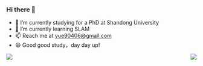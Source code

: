 ### Hi there 👋

- 🔭 I’m currently studying for a PhD at Shandong University
- 🌱 I’m currently learning SLAM
- 📫 Reach me at yue90406@gmail.com
- 😄 Good good study，day day up!


<img align="left"  src="https://github-readme-stats.vercel.app/api?username=lian-yue0515&show_icons=true&theme=onedark"/>

<img align="right" highcontrast src="https://github-readme-stats.vercel.app/api/top-langs/?username=lian-yue0515&theme=radical&layout=compact"  />

<!-- [![Readme Card](https://github-readme-stats.vercel.app/api/pin/?username=***&repo=****)](url) -->

